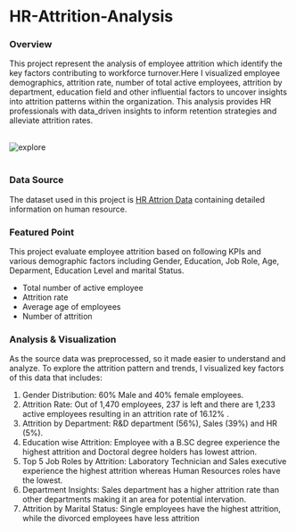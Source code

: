 # HR-Attrition-Analysis


### Overview
This project represent the analysis of employee attrition which identify the key factors contributing to workforce turnover.Here I visualized employee demographics, attrition rate, number of total active employees, attrition by department, education field and other influential factors to uncover insights into attrition patterns within the organization. This analysis provides HR professionals with data_driven insights to inform retention strategies and alleviate attrition rates.


<br>
<img align="center" alt="explore"  src="https://github.com/user-attachments/assets/732ee7d8-b796-43ab-8cdb-05ee74dca39c"> <br><br>



### Data Source
The dataset used in this project is [HR Attrion Data](https://drive.google.com/file/d/1edHkzOJ4u_WZgq1800fZMzqSHN9pvp8M/view?usp=sharing) containing detailed information on human resource.

### Featured Point
This project evaluate employee attrition based on following KPIs and various demographic factors including Gender, Education, Job Role, Age, Deparment, Education Level and marital Status.

- Total number of active employee
- Attrition rate
- Average age of employees
- Number of attrition


### Analysis & Visualization
As the source data was preprocessed, so it made easier to understand and analyze. To explore the attrition pattern and trends, I visualized key factors of this data that includes:

1. Gender Distribution: 60% Male and 40% female employees.<br>
2. Attrition Rate: Out of 1,470 employees, 237 is left and there are 1,233 active employees resulting in an attrition rate of 16.12% .<br>
2. Attrition by Department: R&D department (56%), Sales (39%) and HR (5%). <br>
3. Education wise Attrition: Employee with a B.SC degree experience the highest attrition and Doctoral degree holders has lowest attrion.<br>
4. Top 5 Job Roles by Attrition: Laboratory Technician and Sales executive  experience the highest attrition whereas Human Resources roles have the lowest. <br>
5. Department Insights: Sales department has a higher attrition rate than other departments making it an area for potential intervation.<br>
6. Attrition by Marital Status: Single employees have the highest attrition, while the divorced employees have less attrition<br>
